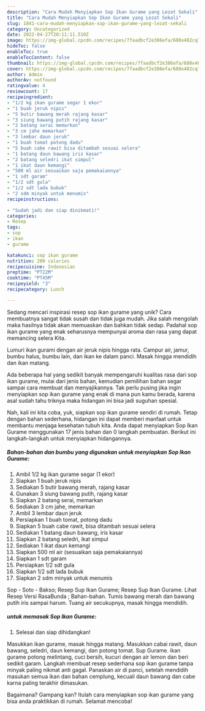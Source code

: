 ```yaml
---
description: "Cara Mudah Menyiapkan Sop Ikan Gurame yang Lezat Sekali"
title: "Cara Mudah Menyiapkan Sop Ikan Gurame yang Lezat Sekali"
slug: 1841-cara-mudah-menyiapkan-sop-ikan-gurame-yang-lezat-sekali
category: Uncategorized
date: 2022-04-27T20:11:11.510Z
image: https://img-global.cpcdn.com/recipes/7faadbcf2e386efa/680x482cq70/sop-ikan-gurame-foto-resep-utama.jpg
hideToc: false
enableToc: true
enableTocContent: false
thumbnail: https://img-global.cpcdn.com/recipes/7faadbcf2e386efa/680x482cq70/sop-ikan-gurame-foto-resep-utama.jpg
cover: https://img-global.cpcdn.com/recipes/7faadbcf2e386efa/680x482cq70/sop-ikan-gurame-foto-resep-utama.jpg
author: Admin
authorAv: notfound
ratingvalue: 4
reviewcount: 17
recipeingredient:
- "1/2 kg ikan gurame segar 1 ekor"
- "1 buah jeruk nipis"
- "5 butir bawang merah rajang kasar"
- "3 siung bawang putih rajang kasar"
- "2 batang serai memarkan"
- "3 cm jahe memarkan"
- "3 lembar daun jeruk"
- "1 buah tomat potong dadu"
- "5 buah cabe rawit bisa ditambah sesuai selera"
- "1 batang daun bawang iris kasar"
- "2 batang seledri ikat simpul"
- "1 ikat daun kemangi"
- "500 ml air sesuaikan saja pemakaiannya"
- "1 sdt garam"
- "1/2 sdt gula"
- "1/2 sdt lada bubuk"
- "2 sdm minyak untuk menumis"
recipeinstructions:

- "Sudah jadi dan siap dinikmati!"
categories:
- Resep
tags:
- sop
- ikan
- gurame

katakunci: sop ikan gurame 
nutrition: 209 calories
recipecuisine: Indonesian
preptime: "PT22M"
cooktime: "PT45M"
recipeyield: "3"
recipecategory: Lunch

---
```





Sedang mencari inspirasi resep sop ikan gurame yang unik? Cara membuatnya sangat tidak susah dan tidak juga mudah. Jika salah mengolah maka hasilnya tidak akan memuaskan dan bahkan tidak sedap. Padahal sop ikan gurame yang enak seharusnya mempunyai aroma dan rasa yang dapat memancing selera Kita.





Lumuri ikan gurami dengan air jeruk nipis hingga rata. Campur air, jamur, bumbu halus, bumbu lain, dan ikan ke dalam panci. Masak hingga mendidih dan ikan matang.

Ada beberapa hal yang sedikit banyak mempengaruhi kualitas rasa dari sop ikan gurame, mulai dari jenis bahan, kemudian pemilihan bahan segar sampai cara membuat dan menyajikannya. Tak perlu pusing jika ingin menyiapkan sop ikan gurame yang enak di mana pun kamu berada, karena asal sudah tahu triknya maka hidangan ini bisa jadi suguhan spesial.






Nah, kali ini kita coba, yuk, siapkan sop ikan gurame sendiri di rumah. Tetap dengan bahan sederhana, hidangan ini dapat memberi manfaat untuk membantu menjaga kesehatan tubuh kita. Anda dapat menyiapkan Sop Ikan Gurame menggunakan 17 jenis bahan dan 0 langkah pembuatan. Berikut ini langkah-langkah untuk menyiapkan hidangannya.

<!--inarticleads1-->

##### Bahan-bahan dan bumbu yang digunakan untuk menyiapkan Sop Ikan Gurame:

1. Ambil 1/2 kg ikan gurame segar (1 ekor)
1. Siapkan 1 buah jeruk nipis
1. Sediakan 5 butir bawang merah, rajang kasar
1. Gunakan 3 siung bawang putih, rajang kasar
1. Siapkan 2 batang serai, memarkan
1. Sediakan 3 cm jahe, memarkan
1. Ambil 3 lembar daun jeruk
1. Persiapkan 1 buah tomat, potong dadu
1. Siapkan 5 buah cabe rawit, bisa ditambah sesuai selera
1. Sediakan 1 batang daun bawang, iris kasar
1. Siapkan 2 batang seledri, ikat simpul
1. Sediakan 1 ikat daun kemangi
1. Siapkan 500 ml air (sesuaikan saja pemakaiannya)
1. Siapkan 1 sdt garam
1. Persiapkan 1/2 sdt gula
1. Siapkan 1/2 sdt lada bubuk
1. Siapkan 2 sdm minyak untuk menumis


Sop - Soto - Bakso; Resep Sup Ikan Gurame; Resep Sup Ikan Gurame. Lihat Resep Versi RasaBunda ; Bahan-bahan. Tumis bawang merah dan bawang putih iris sampai harum. Tuang air secukupnya, masak hingga mendidih. 

<!--inarticleads2-->

#####  untuk memasak Sop Ikan Gurame:


1. Selesai dan siap dihidangkan!

Masukkan ikan gurame, masak hingga matang. Masukkan cabai rawit, daun bawang, seledri, daun kemangi, dan potong tomat. Sup Gurame. ikan gurame potong melintang, cuci bersih, kucuri dengan air lemon dan beri sedikit garam. Langkah membuat resep sederhana sop ikan gurame tanpa minyak paling nikmat anti gagal. Panaskan air di panci, setelah mendidih masukan semua ikan dan bahan cemplung, kecuali daun bawang dan cabe karna paling terakhir dimasukan. 

Bagaimana? Gampang kan? Itulah cara menyiapkan sop ikan gurame yang bisa anda praktikkan di rumah. Selamat mencoba!
